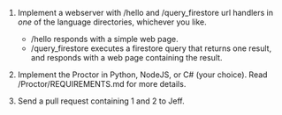 1. Implement a webserver with /hello and /query_firestore url handlers
    in *one* of the language directories, whichever you like.
    * /hello responds with a simple web page.
    * /query_firestore executes a firestore query
      that returns one result, and responds with a web page containing the
      result. 

2. Implement the Proctor in Python, NodeJS, or C# (your choice).
    Read /Proctor/REQUIREMENTS.md for more details.

3. Send a pull request containing 1 and 2 to Jeff.